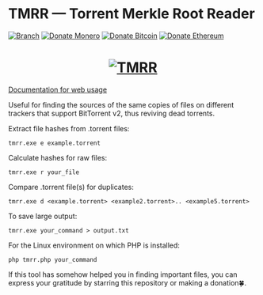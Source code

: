 # TMRR — Torrent Merkle Root Reader
[![Branch](https://img.shields.io/badge/Version-1.1.7g-green.svg)](https://github.com/kovalensky/tmrr/releases)
[![Donate Monero](https://img.shields.io/badge/Donate-Monero-FF6600.svg)](https://monero/wallet/837ooBb4LrdGKd2qbzEsjt4SgdG9oCLJgjozRCyszB474pNrEzAftYdPL8EA75h7NqP4Zxmp2ikR3eggLeWcViCMVJxYpQ8)
[![Donate Bitcoin](https://img.shields.io/badge/Bitcoin-f7931a.svg)](https://bitcoin/wallet/1GWxFbfqHcMR4FEKy2P1sayPkFByGKGwCK)
[![Donate Ethereum](https://img.shields.io/badge/Ethereum-8c8c8c.svg)](https://ethereum/wallet/0x58dC9585BE36e855bA30609909f7D4Ef11313ee1)
<h1 align="center">
  <a href="#">
    <img src="https://i3.imageban.ru/out/2023/04/05/475b813d69ec85b507e961fa0fa8caae.gif" alt="TMRR">
  </a>
</h1>

[Documentation for web usage](https://github.com/kovalensky/tmrr/wiki/Web-usage)

Useful for finding the sources of the same copies of files on different trackers that support BitTorrent v2, thus reviving dead torrents.

Extract file hashes from .torrent files:
```
tmrr.exe e example.torrent
```
Calculate hashes for raw files:
```
tmrr.exe r your_file
```
Compare .torrent file(s) for duplicates:
```
tmrr.exe d <example.torrent> <example2.torrent>.. <example5.torrent>
```
To save large output:
```
tmrr.exe your_command > output.txt
```
For the Linux environment on which PHP is installed:
```
php tmrr.php your_command
```

If this tool has somehow helped you in finding important files, you can express your gratitude by starring this repository or making a donation🍀.

